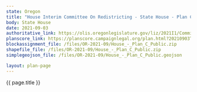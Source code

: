 ```yaml
---
state: Oregon
title: "House Interim Committee On Redistricting - State House - Plan C"
body: State House
date: 2021-09-03
authoritative_link: https://olis.oregonlegislature.gov/liz/2021I1/Committees/HRED/2021-09-03-08-00/MeetingMaterials
planscore_link: https://planscore.campaignlegal.org/plan.html?20210903T163941.435212473Z
blockassignment_file: /files/OR-2021-09/House_-_Plan_C_Public.zip
shapefile_file: /files/OR-2021-09/House_-_Plan_C_Public.zip
simplegeojson_file: /files/OR-2021-09/House_-_Plan_C_Public.geojson

layout: plan-page
---
```


{{ page.title }}
